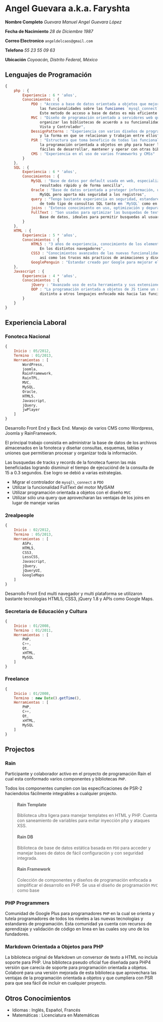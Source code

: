 # Angel Guevara a.k.a. Faryshta

**Nombre Completo** *Guevara Manuel Angel Guevara López*

**Fecha de Nacimiento** *28 de Diciembre 1987*

**Correo Electronico** `angeldelcaos@gmail.com`

**Telefono** *55 23 55 09 63*

**Ubicación** *Coyoacán, Distrito Federal, México*

## Lenguajes de Programación

```Javascript
{
	php : {
		Experiencia : 6 * 'años',
		Conocimientos : {
			PDO : "Acceso a base de datos orientada a objetos que mejora
				las funcionalidades sobre las funciones `mysql_connect` y derivados.
				Este metodo de acceso a base de datos es más eficiente y seguro",
			MVC : "Diseño de programación orientado a servidores web que ayuda a
				organizar las bibliotecas de acuerdo a su funcionalidad en Modelo,
				Vista y Controlador",
			DessignPatterns : "Experiencia con varios diseños de programación
				y la forma en que se relacionan y trabajan entre ellos",
			PSR : "Estructura que toma beneficio de todas las funcionalidades de
				la programación orientada a objetos en php para hacer las bibliotecas
				fáciles de desarrollar, mantener y operar con otras bibliotecas",
			CMS : "Experiencia en el uso de varios frameworks y CMSs"
		}
	},
	SQL : {
		Experiencia : 6 * 'años',
		Conocimientos : {
			MySQL : "Base de datos por default usada en web, especializada en obtener los
				resultados rápido y de forma sencilla",
			Oracle : "Base de datos orientada a proteger información, un poco más lenta que
				MySQL pero aporta más seguridad a los registros",
			query : "Tengo bastante experiencia en seguridad, estandares y funcionamiento
				de todo tipo de consultas SQL tanto en `MySQL` como en otras bases de datos",
			joins : "Extenso conocimiento en uso, optimización y depuración de joins",
			FullText : "Son usadas para optimizar las busquedas de texto dentro de una
				Base de datos, ideales para permitir busquedas al usuario"
		}
	},
	HTML : {
		Experiencia : 5 * 'años',
		Conocimientos : {
			HTML5 : "3 años de experiencia, conocimiento de los elementos y su suporte
				En los distintos navegadores",
			CSS3 : "Conocimientos avanzados de las nuevas funcionalidades que trae esta versión
				así como los trucos más practicos de animaciones y diseño"
			GooglePenguin : "Estandar creado por Google para mejorar el ranking de una página"
	},
	Javascript : {
		Experiencia : 4 * 'años',
		Conocimientos : {
			jQuery : "Avanzado uso de esta herramienta y sus extensiones más populares",
			OOP : "La programación orientada a objetos de JS tiene un scope
				distinto a otros lenguajes enfocado más hacia las funciones"
		}
	}
}
```

## Experiencia Laboral

### Fonoteca Nacional

```Javascript
{
	Inicio : 05/2012,
	Termino : 01/2013,
	Herramientas : [
		WordPress,
		joomla,
		RainFramework,
		RainTPL,
		MVC,
		MySQL,
		Oracle,
		HTML5,
		Javascript,
		jQuery,
		jwPlayer
	]	
}
```

Desarrollo Front End y Back End. Manejo de varios CMS como Wordpress, Joomla y RainFramework.

El principal trabajo consistia en administrar la base de datos de los archivos almacenados en la fonoteca y diseñar consultas, esquemas, tablas y uniones que permitieran procesar y organizar toda la información.

Las busquedas de tracks y records de la fonoteca fueron las más beneficiadas logrando disminuir el tiempo de ejecuciónd de la consulta de 15 a 0.3 segundos. Ese logro se debió a varias estrategías.

* Migrar el controlador de `mysql\_connect` a `PDO`
* Utilizar la funcionalidad FullText del motor MyISAM
* Utilizar programación orientada a objetos con el diseño `MVC`
* Utilizar sólo una query que aprovecharan las ventajas de los joins en lugar de manejar varias

### 2realpeople

```Javascript
{
	Inicio : 02/2012,
	Termino : 05/2013,
	Herramientas : [
		ASPx,
		HTML5,
		CSS3,
		LessCSS,
		Javascript,
		jQuery,
		jQueryUI,
		GoogleMaps
	]
}
```

Desarrollo Front End multi navegador y multi plataforma se utilizaron bastante tecnologías HTML5, CSS3, jQuery 1.8 y APIs como Google Maps.

### Secretaria de Educación y Cultura

```Javascript
{
	Inicio : 01/2008,
	Termino : 01/2011,
	Herramientas : [
		PHP,
		C++,
		Qt,
		xHTML,
		MySQL
	]
}
```

### Freelance

```Javascript
{
	Inicio : 01/2008,
	Termino : new Date().getTime(),
	Herramientas : [
		PHP,
		C++,
		Qt,
		xHTML,
		MySQL
	]
}
```

## Projectos

### Rain

Participante y colaborador activo en el proyecto de programación Rain el cual esta conformado varios componentes y bibliotecas `PHP`.

Todos los componentes cumplen con las especificaciones de PSR-2 haciendolos fácilmente integrables a cualquier projecto.

> #### Rain Template
> 
> Biblioteca ultra ligera para manejar templates en HTML y PHP. Cuenta con saneamiento de variables para evitar inyección php y ataques XSS.
> 
> #### Rain DB
> 
> Biblioteca de base de datos estática basada en `PDO` para acceder y manejar bases de datos de fácil configuración y con seguridad integrada.
> 
> #### Rain Framework
> 
> Colección de componentes y diseños de programación enfocada a simplificar el desarrollo en PHP. Se usa el diseño de programación `MVC` como base

### PHP Programmers

Comunidad de Google Plus para programadores `PHP` en la cual se orienta y tutela programadores de todos los niveles a las nuevas tecnologías y estandares de programación. Esta comunidad ya cuenta con recursos de aprendizaje y validación de código en linea en las cuales soy uno de los fundadores.

### Markdown Orientada a Objetos para PHP

La biblioteca original de Markdown un conversor de texto a HTML no incluía soporte para PHP. Una biblioteca pseudo oficial fue diseñada para PHP4 versión que carecía de soporte para programación orientada a objetos. Colaboré para una versión mejorada de esta biblioteca que aprovechara las ventajas de la programación orientada a objetos y que cumpliera con PSR para que sea fácil de incluir en cualquier proyecto.

## Otros Conocimientos

* Idiomas : Inglés, Español, Francés
* Matemáticas : Licenciatura en Matemáticas
